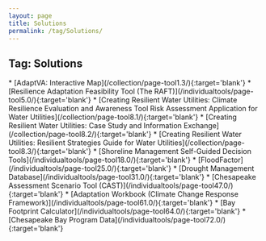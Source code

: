 ```yaml
---
layout: page
title: Solutions
permalink: /tag/Solutions/
---
```

<h2>Tag: Solutions</h2>
* [AdaptVA: Interactive Map](/collection/page-tool1.3/){:target='blank'}
* [Resilience Adaptation Feasibility Tool (The RAFT)](/individualtools/page-tool5.0/){:target='blank'}
* [Creating Resilient Water Utilities: Climate Resilience Evaluation and Awareness Tool Risk Assessment Application for Water Utilities](/collection/page-tool8.1/){:target='blank'}
* [Creating Resilient Water Utilities: Case Study and Information Exchange](/collection/page-tool8.2/){:target='blank'}
* [Creating Resilient Water Utilities: Resilient Strategies Guide for Water Utilities](/collection/page-tool8.3/){:target='blank'}
* [Shoreline Management Self-Guided Decision Tools](/individualtools/page-tool18.0/){:target='blank'}
* [FloodFactor](/individualtools/page-tool25.0/){:target='blank'}
* [Drought Management Database](/individualtools/page-tool31.0/){:target='blank'}
* [Chesapeake Assessment Scenario Tool (CAST)](/individualtools/page-tool47.0/){:target='blank'}
* [Adaptation Workbook (Climate Change Response Framework)](/individualtools/page-tool61.0/){:target='blank'}
* [Bay Footprint Calculator](/individualtools/page-tool64.0/){:target='blank'}
* [Chesapeake Bay Program Data](/individualtools/page-tool72.0/){:target='blank'}
